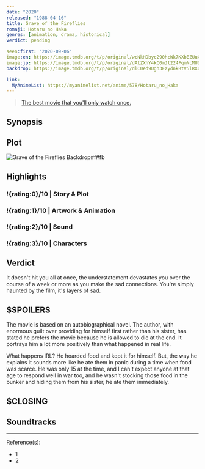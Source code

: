 ```yaml
---
date: "2020"
released: "1988-04-16"
title: Grave of the Fireflies
romaji: Hotaru no Haka
genres: [animation, drama, historical]
verdict: pending

seen:first: "2020-09-06"
image:en: https://image.tmdb.org/t/p/original/wcNkHDbyc290hcWk7KXbBZUuXpq.jpg
image:jp: https://image.tmdb.org/t/p/original/dAtZXhY4kC0mJt224FqmNcMUD64.jpg
backdrop: https://image.tmdb.org/t/p/original/dlC0ed9Ugh3FzydnkBtV5lRXUu4.jpg

link:
  MyAnimeList: https://myanimelist.net/anime/578/Hotaru_no_Haka
---
```


> [The best movie that you'll only watch once.](https://www.reddit.com/r/AskReddit/comments/j3jjom/what_movie_fucked_you_straight_in_your_feelings/g7cm9qe?context=3)

## Synopsis

## Plot

![Grave of the Fireflies Backdrop#f#fb](https://image.tmdb.org/t/p/original/x5SRTwGtATzvFjRZXJxmitfqH4y.jpg "Source: TMDB")

## Highlights

### !{rating:0}/10 | Story & Plot

### !{rating:1}/10 | Artwork & Animation

### !{rating:2}/10 | Sound

### !{rating:3}/10 | Characters

## Verdict

It doesn't hit you all at once, the understatement devastates you over the course of a week or more as you make the sad connections. You're simply haunted by the film, it's layers of sad.

## $SPOILERS

The movie is based on an autobiographical novel. The author, with enormous guilt over providing for himself first rather than his sister, has stated he prefers the movie because he is allowed to die at the end. It portrays him a lot more positively than what happened in real life.

What happens IRL? He hoarded food and kept it for himself. But, the way he explains it sounds more like he ate them in panic during a time when food was scarce. He was only 15 at the time, and I can't expect anyone at that age to respond well in war too, and he wasn't stocking those food in the bunker and hiding them from his sister, he ate them immediately.

## $CLOSING

## Soundtracks

***
Reference(s):

- 1
- 2
